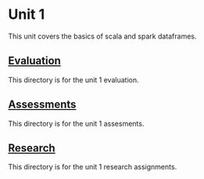 # Unit 1
This unit covers the basics of scala and spark dataframes.

## [Evaluation](Evaluation)
This directory is for the unit 1 evaluation.

## [Assessments](Assessments)
This directory is for the unit 1 assesments.

## [Research](Research)
This directory is for the unit 1 research assignments.